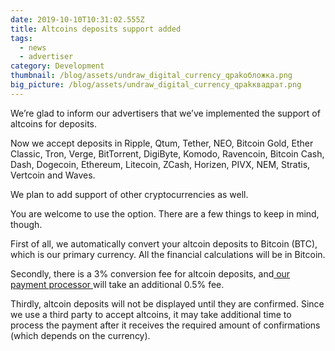 ```yaml
---
date: 2019-10-10T10:31:02.555Z
title: Altcoins deposits support added
tags:
  - news
  - advertiser
category: Development
thumbnail: /blog/assets/undraw_digital_currency_qpakобложка.png
big_picture: /blog/assets/undraw_digital_currency_qpakквадрат.png
---
```

We’re glad to inform our advertisers that we’ve implemented the support of altcoins for deposits. 



Now we accept deposits in Ripple, Qtum, Tether, NEO, Bitcoin Gold, Ether Classic, Tron, Verge, BitTorrent, DigiByte, Komodo, Ravencoin, Bitcoin Cash, Dash, Dogecoin, Ethereum, Litecoin, ZCash, Horizen, PIVX, NEM, Stratis, Vertcoin and Waves.



We plan to add support of other cryptocurrencies as well.



You are welcome to use the option. There are a few things to keep in mind, though.



First of all, we automatically convert your altcoin deposits to Bitcoin (BTC), which is our primary currency. All the financial calculations will be in Bitcoin.



Secondly, there is a 3% conversion fee for altcoin deposits, and[ our payment processor ](https://www.coinpayments.net/)will take an additional 0.5% fee.



Thirdly, altcoin deposits will not be displayed until they are confirmed. Since we use a third party to accept altcoins, it may take additional time to process the payment after it receives the required amount of confirmations (which depends on the currency).

